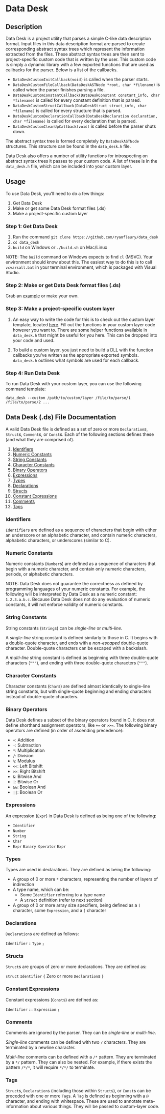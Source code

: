 # Data Desk

## Description

Data Desk is a project utility that parses a simple C-like data description format. Input files in this data description format are parsed to create corresponding abstract syntax trees which represent the information extracted from the files. These abstract syntax trees are then sent to project-specific custom code that is written by the user. This custom code is simply a dynamic library with a few exported functions that are used as callbacks for the parser. Below is a list of the callbacks.

* `DataDeskCustomInitCallback(void)` is called when the parser starts.
* `DataDeskCustomFileCallback(DataDeskASTNode *root, char *filename)` is called when the parser finishes parsing a file.
* `DataDeskCustomConstantCallback(DataDeskConstant constant_info, char *filename)` is called for every constant definition that is parsed.
* `DataDeskCustomStructCallback(DataDeskStruct struct_info, char *filename)` is called for every structure that is parsed.
* `DataDeskCustomDeclarationCallback(DataDeskDeclaration declaration, char *filename)` is called for every declaration that is parsed.
* `DataDeskCustomCleanUpCallback(void)` is called before the parser shuts down.

The abstract syntax tree is formed completely by `DataDeskASTNode` structures. This structure can be found in the `data_desk.h` file.

Data Desk also offers a number of utility functions for introspecting on abstract syntax trees it passes to your custom code. A list of these is in the `data_desk.h` file, which can be included into your custom layer.

## Usage

To use Data Desk, you'll need to do a few things:

1. Get Data Desk
2. Make or get some Data Desk format files (.ds)
3. Make a project-specific custom layer

### Step 1: Get Data Desk

1. Run the command `git clone https://github.com/ryanfleury/data_desk`
2. `cd data_desk`
3. `build` on Windows or `./build.sh` on Mac/Linux

NOTE: The `build` command on Windows expects to find `cl` (MSVC). Your environment should know about this. The easiest way to do this is to call `vcvarsall.bat` in your terminal environment, which is packaged with Visual Studio.

### Step 2: Make or get Data Desk format files (.ds)

Grab an [example](https://github.com/ryanfleury/data_desk/blob/master/example_data/test.ds) or make your own.

### Step 3: Make a project-specific custom layer

1. An easy way to write the code for this is to check out the custom layer template, located [here](https://github.com/ryanfleury/data_desk/blob/master/example_custom/custom_template.c). Fill out the functions in your custom layer code however you want to. There are some helper functions available in `data_desk.h` that might be useful for you here. This can be dropped into your code and used.

2. To build a custom layer, you just need to build a DLL with the function callbacks you've written as the appropriate exported symbols. `data_desk.h` outlines what symbols are used for each callback.

### Step 4: Run Data Desk

To run Data Desk with your custom layer, you can use the following command template:

`data_desk --custom /path/to/custom/layer /file/to/parse/1 /file/to/parse/2 ...`

## Data Desk (.ds) File Documentation

A valid Data Desk file is defined as a set of zero or more `Declaration`s, `Struct`s, `Comment`s, or `Const`s. Each of the following sections defines these (and what they are comprised of).

1. [Identifiers](#identifiers)
2. [Numeric Constants](#numeric-constants)
3. [String Constants](#string-constants)
4. [Character Constants](#character-constants)
5. [Binary Operators](#binary-operators)
6. [Expressions](#expressions)
7. [Types](#types)
8. [Declarations](#declarations)
9. [Structs](#structs)
10. [Constant Expressions](#constant-expressions)
11. [Comments](#comments)
12. [Tags](#tags)

### Identifiers

`Identifier`s are defined as a sequence of characters that begin with either an underscore or an alphabetic character, and contain numeric characters, alphabetic characters, or underscores (similar to C).

### Numeric Constants

Numeric constants (`Number`s) are defined as a sequence of characters that begin with a numeric character, and contain only numeric characters, periods, or alphabetic characters.

NOTE: Data Desk does not guarantee the correctness as defined by programming languages of your numeric constants. For example, the following will be interpreted by Data Desk as a numeric constant: `1.2.3.a.b.c`. Because Data Desk does not do any evaluation of numeric constants, it will not enforce validity of numeric constants.

### String Constants

String constants (`String`s) can be *single-line* or *multi-line*.

A *single-line* string constant is defined similarly to those in C. It begins with a double-quote character, and ends with a *non-escaped* double-quote character. Double-quote characters can be escaped with a backslash.

A *multi-line* string constant is defined as beginning with three double-quote characters (`"""`), and ending with three double-quote characters (`"""`).

### Character Constants

Character constants (`Char`s) are defined almost identically to single-line string constants, but with single-quote beginning and ending characters instead of double-quote characters.

### Binary Operators

Data Desk defines a subset of the binary operators found in C. It does not define shorthand assignment operators, like `+=` or `>>=`. The following binary operators are defined (in order of ascending precedence):

 * `+`: Addition
 * `-`: Subtraction
 * `*`: Multiplication
 * `/`: Division
 * `%`: Modulus
 * `<<`: Left Bitshift
 * `>>`: Right Bitshift
 * `&`: Bitwise And
 * `|`: Bitwise Or
 * `&&`: Boolean And
 * `||`: Boolean Or

### Expressions

An expression (`Expr`) in Data Desk is defined as being one of the following:
 * `Identifier`
 * `Number`
 * `String`
 * `Char`
 * `Expr` `Binary Operator` `Expr`

### Types

Types are used in declarations. They are defined as being the following:

* A group of 0 or more `*` characters, representing the number of layers of indirection
* A type name, which can be:
  * Some `Identifier` referring to a type name
  * A `Struct` definition (refer to next section)
* A group of 0 or more array size specifiers, being defined as a `[` character, some `Expression`, and a `]` character

### Declarations

`Declaration`s are defined as follows:

`Identifier` `:` `Type` `;`

### Structs

`Struct`s are groups of zero or more declarations. They are defined as:

`struct` `Identifier`
`{`
Zero or more `Declaration`s
`}`

### Constant Expressions

Constant expressions (`Const`s) are defined as:

`Identifier` `::` `Expression` `;`

### Comments

Comments are ignored by the parser. They can be *single-line* or *multi-line*.

*Single-line* comments can be defined with two `/` characters. They are terminated by a newline character.

*Multi-line* comments can be defined with a `/*` pattern. They are terminated by a `*/` pattern. They can also be nested. For example, if there exists the pattern `/*/*`, it will require `*/*/` to terminate.

### Tags

`Struct`s, `Declaration`s (including those within `Struct`s), or `Const`s can be preceded with one or more `Tag`s. A `Tag` is defined as beginning with a `@` character, and ending with whitespace. These are used to annotate meta-information about various things. They will be passed to custom-layer code.